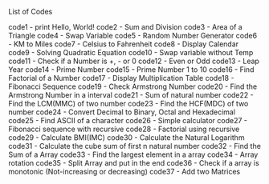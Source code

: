 List of Codes

code1 - print Hello, World!
code2 - Sum and Division
code3 - Area of a Triangle
code4 - Swap Variable
code5 - Random Number Generator
code6 - KM to Miles
code7 - Celsius to Fahrenheit
code8 - Display Calendar
code9 - Solving Quadratic Equation
code10 - Swap variable without Temp
code11 - Check if a Number is +, - or 0
code12 - Even or Odd
code13 - Leap Year
code14 - Prime Number
code15 - Prime Number 1 to 10
code16 - Find Factorial of a Number
code17 - Display Multiplication Table
code18 - Fibonacci Sequence
code19 - Check Armstrong Number
code20 - Find the Armstrong Number in a interval
code21 - Sum of natural number
code22 - Find the LCM(MMC) of two number
code23 - Find the HCF(MDC) of two number
code24 - Convert Decimal to Binary, Octal and Hexadecimal
code25 - Find ASCII of a character
code26 - Simple calculator
code27 - Fibonacci sequence with recursive 
code28 - Factorial using recursive
code29 - Calculate BMI(IMC)
code30 - Calculate the Natural Logarithm
code31 - Calculate the cube sum of first n natural number
code32 - Find the Sum of a Array
code33 - Find the largest element in a array
code34 - Array rotation
code35 - Split Array and put in the end
code36 - Check if a array is monotonic (Not-increasing or decreasing)
code37 - Add two Matrices
